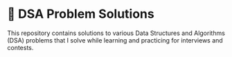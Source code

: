 # 🧠 DSA Problem Solutions

This repository contains solutions to various Data Structures and Algorithms (DSA) problems that I solve while learning and practicing for interviews and contests.
